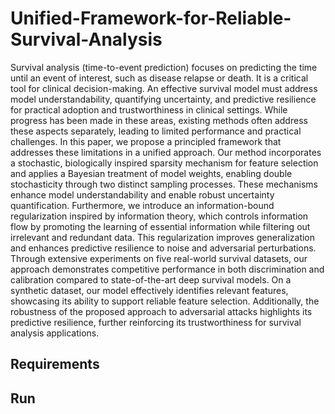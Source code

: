 # Unified-Framework-for-Reliable-Survival-Analysis

Survival analysis (time-to-event prediction) focuses on predicting the time until an event of interest, such as disease relapse or death. It is a critical tool for clinical decision-making. An effective survival model must address model understandability, quantifying uncertainty, and predictive resilience for practical adoption and trustworthiness in clinical settings. While progress has been made in these areas, existing methods often address these aspects separately, leading to limited performance and practical challenges. In this paper, we propose a principled framework that addresses these limitations in a unified approach. Our method incorporates a stochastic, biologically inspired sparsity mechanism for feature selection and applies a Bayesian treatment of model weights, enabling double stochasticity through two distinct sampling processes. These mechanisms enhance model understandability and enable robust uncertainty quantification. Furthermore, we introduce an information-bound regularization inspired by information theory, which controls information flow by promoting the learning of essential information while filtering out irrelevant and redundant data. This regularization improves generalization and enhances predictive resilience to noise and adversarial perturbations. Through extensive experiments on five real-world survival datasets, our approach demonstrates competitive performance in both discrimination and calibration compared to state-of-the-art deep survival models. On a synthetic dataset, our model effectively identifies relevant features, showcasing its ability to support reliable feature selection. Additionally, the robustness of the proposed approach to adversarial attacks highlights its predictive resilience, further reinforcing its trustworthiness for survival analysis applications.

## Requirements

## Run


